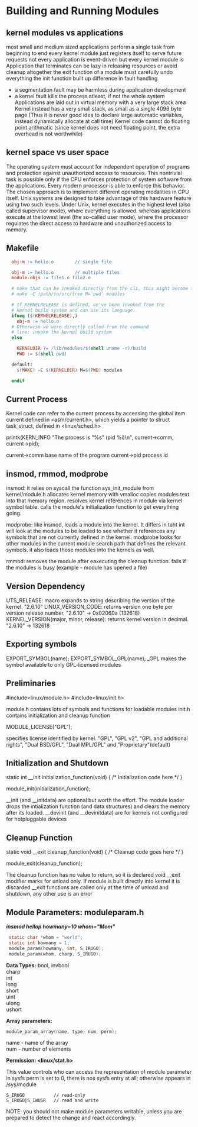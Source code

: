 # Building and Running Modules 

## kernel modules vs applications
  most small and medium sized applications perform a single task from beginning to end
  every kernel module just registers itself to serve future requests
  not every application is event-driven but every kernel module is
  Application that terminates can be lazy in releasing resources or avoid cleanup altogether
  the exit function of a module must carefully undo everything the init function built up
  difference in fault handling
   - a segmentation fault may be harmless during application development
   - a kernel fault kills the process atleast, if not the whole system
  Applications are laid out in virtual memory with a very large stack area
  Kernel instead has a very small stack, as small as a single 4096 byte page
  (Thus it is never good idea to declare large automatic variables, instead dynamically allocate at call time)
  Kernel code cannot do floating point arithmatic (since kernel does not need floating point, the extra overhead is not worthwhile)

## kernel space vs user space
  The operating system must account for independent operation of programs and protection against unauthorized access to resources.
  This nontrivial task is possible only if the CPU enforces protection of system software from the applications.
  Every modern processor is able to enforce this behavior. The chosen approach is to implement different operating modalities in CPU itself.
  Unix systems are designed to take advantage of this hardware feature using two such levels.
  Under Unix, kernel executes in the highest level (also called supervisor mode), where everything is allowed.
  whereas applications execute at the lowest level (the so-called user mode), where the processor regulates the direct access to hardware and unauthorized access to memory.

## Makefile

``` Makefile
  obj-m := hello.o        // single file

  obj-m := hello.o        // multiple files
  module-objs := file1.o file2.o

  # make that can be invoked directly from the cli, this might become tiresome
  # make -C /path/to/src/tree M=`pwd` modules

  # If KERNELRELEASE is defined, we've been invoked from the
  # kernel build system and can use its language.
  ifneq ($(KERNELRELEASE),)
    obj-m := hello.o
  # Otherwise we were directly called from the command
  # line; invoke the kernel build system
  else

    KERNELDIR ?= /lib/modules/$(shell uname -r)/build
    PWD := $(shell pwd)

  default:
    $(MAKE) -C $(KERNELDIR) M=$(PWD) modules

  endif
```

## Current Process
  Kernel code can refer to the current process by accessing the global item current defined in <asm/current.h>,
  which yields a pointer to struct task_struct, defined in <linux/sched.h>

  printk(KERN_INFO "The process is \"%s\" (pid %i)\n", current->comm, current->pid);

  current->comm   base name of the program
  current->pid    process id

## insmod, rmmod, modprobe
  insmod: it relies on syscall the function sys_init_module from kernel/module.h
    allocates kernel memory with vmalloc
    copies modules text into that memory region.
    resolves kernel references in module via kernel symbol table.
    calls the module's initialization function to get everything going.

  modprobe: like insmod, loads a module into the kernel.
    It differs in taht int will look at the modules to be loaded to see whether it references
    any symbols that are not currently defined in the kernel.
    modprobe looks for other modules in the current module search path that defines the relevant symbols.
    it also loads those modules into the kernels as well.

  rmmod: removes the module after eaxecuting the cleanup function.
    fails if the modules is busy (example - module has opened a file)

## Version Dependency
  UTS_RELEASE: macro expands to string describing the version of the kernel. "2.6.10"
  LINUX_VERSION_CODE: returns version one byte per version release number. "2.6.10" -> 0x02060a (132618)
  KERNEL_VERSION(major, minor, release): returns kernel version in decimal. "2.6.10" -> 132618

## Exporting symbols
  EXPORT_SYMBOL(name);
  EXPORT_SYMBOL_GPL(name);    _GPL makes the symbol available to only GPL-licensed modules

## Preliminaries
  
  #include<linux/module.h>
  #include<linux/init.h>

  module.h  contains lots of symbols and functions for loadable modules
  init.h    contains initialization and cleanup function

  MODULE_LICENSE("GPL");

  specifies license identified by kernel. "GPL", "GPL v2", "GPL and additional rights", "Dual BSD/GPL", "Dual MPL/GPL" and "Proprietary"(default)

## Initialization and Shutdown
  static int __init initialization_function(void) {
    /* Initialization code here */
  }
  
  module_init(initialization_function);

  __init (and __initdata) are optional but worth the effort. The module loader drops the intialization function (and data structures) and clears the memory after its loaded.
  __devinit (and __devinitdata) are for kernels not configured for hotpluggable devices

## Cleanup Function
  
  static void __exit cleanup_function(void) {
    /* Cleanup code goes here */
  }

  module_exit(cleanup_function);

  The cleanup function has no value to return, so it is declared void
  __exit modifier marks for unload only. If module is built directly into kernel it is discarded
  __exit functions are called only at the time of unload and shutdown, any other use is an error

## Module Parameters: moduleparam.h
  
  _**insmod hellop howmany=10 whom="Mom"**_

   ``` C
    static char *whom = "world";
    static int howmany = 1;
    module_param(howmany, int, S_IRUGO);
    module_param(whom, charp, S_IRUGO);
   ```

   **Data Types:**
   bool, invbool\
   charp\
   int\
   long\
   short\
   uint\
   ulong\
   ushort
    
   **Array parameters:**
   ``` C
   module_param_array(name, type, num, perm);
   ```
   name - name of the array\
   num - number of elements

   **Permission: <linux/stat.h>**

   This value controls who can access the representation of module parameter in sysfs
   perm is set to 0, there is nos sysfs entry at all; otherwise appears in /sys/module
   
   ```
   S_IRUGO           // read-only
   S_IRUGO|S_IWUSR   // read and write
   ```

   NOTE: you should not make module parameters writable, unless you are prepared to detect the change and react accordingly.
